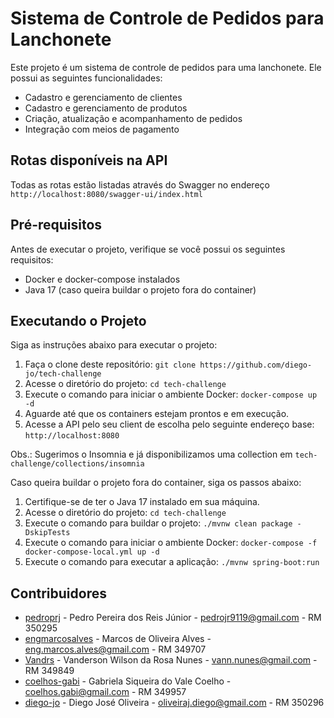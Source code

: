 # Sistema de Controle de Pedidos para Lanchonete

Este projeto é um sistema de controle de pedidos para uma lanchonete. Ele possui as seguintes funcionalidades:

- Cadastro e gerenciamento de clientes
- Cadastro e gerenciamento de produtos
- Criação, atualização e acompanhamento de pedidos
- Integração com meios de pagamento

## Rotas disponíveis na API
Todas as rotas estão listadas através do Swagger no endereço `http://localhost:8080/swagger-ui/index.html`

## Pré-requisitos

Antes de executar o projeto, verifique se você possui os seguintes requisitos:

- Docker e docker-compose instalados
- Java 17 (caso queira buildar o projeto fora do container)

## Executando o Projeto

Siga as instruções abaixo para executar o projeto:

1. Faça o clone deste repositório: `git clone https://github.com/diego-jo/tech-challenge`
2. Acesse o diretório do projeto: `cd tech-challenge`
3. Execute o comando para iniciar o ambiente Docker: `docker-compose up -d`
4. Aguarde até que os containers estejam prontos e em execução.
5. Acesse a API pelo seu client de escolha pelo seguinte endereço base: `http://localhost:8080`

Obs.: Sugerimos o Insomnia e já disponibilizamos uma collection em `tech-challenge/collections/insomnia` 

Caso queira buildar o projeto fora do container, siga os passos abaixo:

1. Certifique-se de ter o Java 17 instalado em sua máquina.
2. Acesse o diretório do projeto: `cd tech-challenge`
3. Execute o comando para buildar o projeto: `./mvnw clean package -DskipTests`
4. Execute o comando para iniciar o ambiente Docker: `docker-compose -f docker-compose-local.yml up -d`
5. Execute o comando para executar a aplicação: `./mvnw spring-boot:run`


## Contribuidores
- [pedroprj](https://github.com/pedroprj) - Pedro Pereira dos Reis Júnior - pedrojr9119@gmail.com - RM 350295
- [engmarcosalves](https://github.com/engmarcosalves) - Marcos de Oliveira Alves - eng.marcos.alves@gmail.com - RM 349707
- [Vandrs](https://github.com/Vandrs) - Vanderson Wilson da Rosa Nunes - vann.nunes@gmail.com - RM 349849
- [coelhos-gabi](https://github.com/coelhos-gabi) - Gabriela Siqueira do Vale Coelho - coelhos.gabi@gmail.com - RM 349957
- [diego-jo](https://github.com/diego-jo) - Diego José Oliveira - oliveiraj.diego@gmail.com - RM 350296
